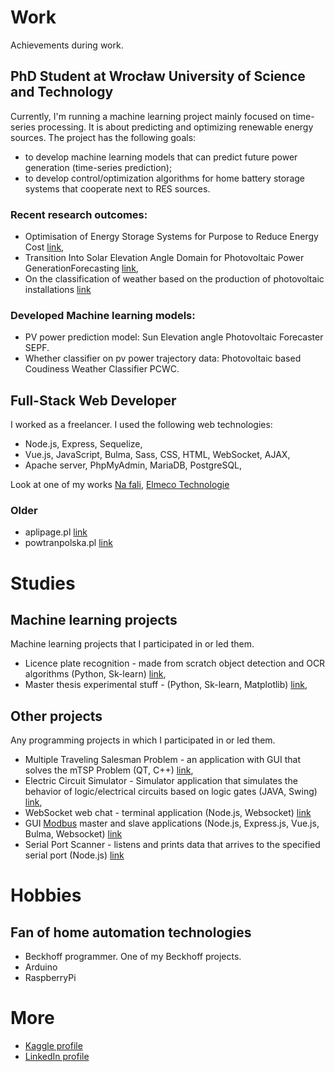 # Work 
Achievements during work.

## PhD Student at Wrocław University of Science and Technology
Currently, I'm running a machine learning project mainly focused on time-series processing. It is about predicting and optimizing renewable energy sources. The project has the following goals:
* to develop machine learning models that can predict future power generation (time-series prediction);
* to develop control/optimization algorithms for home battery storage systems that cooperate next to RES sources. 

### Recent research outcomes:
* Optimisation of Energy Storage Systems for Purpose to Reduce Energy Cost [link](https://github.com/kollosp/BESSOptimisation/blob/main/Optimisation_of_Energy_Storage_Systems_for_Purpose_to_Reduce_Energy__Cost.pdf),
* Transition Into Solar Elevation Angle Domain for Photovoltaic Power GenerationForecasting [link](https://github.com/kollosp/SunElevationAnglePhotovoltaicForecaster/blob/main/Transition_Into_Solar_Elevation_Angle_Domain_for_Photovoltaic_Power_Generation_Forecasting.pdf),
* On the classification of weather based on the production of photovoltaic installations [link](https://github.com/kollosp/PhotovoltaicBasedCoudinessWeatherClassifier/blob/main/Photovoltaic%20based%20Coudiness%20Weather%20Classifier.pdf)

### Developed Machine learning models:
* PV power prediction model: Sun Elevation angle Photovoltaic Forecaster SEPF.
* Whether classifier on pv power trajectory data: Photovoltaic based Coudiness Weather Classifier PCWC.

## Full-Stack Web Developer
I worked as a freelancer. I used the following web technologies:
* Node.js, Express, Sequelize,
* Vue.js, JavaScript, Bulma, Sass, CSS, HTML, WebSocket, AJAX, 
* Apache server, PhpMyAdmin, MariaDB, PostgreSQL, 

Look at one of my works [Na fali](https://nafali-sport.pl/), [Elmeco Technologie](https://elmecotechnologie.pl/)

### Older
* aplipage.pl [link](https://github.com/kollosp/aplipage.pl)
* powtranpolska.pl [link](https://github.com/kollosp/powtranpolska.pl)

# Studies

## Machine learning projects
Machine learning projects that I participated in or led them.
* Licence plate recognition - made from scratch object detection and OCR algorithms (Python, Sk-learn) [link](https://github.com/kollosp/LicencePlateRecognition),
* Master thesis experimental stuff - (Python, Sk-learn, Matplotlib) [link](https://github.com/kollosp/MasterThesis),

## Other projects
Any programming projects in which I participated in or led them.
* Multiple Traveling Salesman Problem - an application with GUI that solves the mTSP Problem (QT, C++) [link](https://github.com/kollosp/mTSP),
* Electric Circuit Simulator - Simulator application that simulates the behavior of logic/electrical circuits based on logic gates (JAVA, Swing) [link](https://github.com/kollosp/circuit-simulator),
* WebSocket web chat - terminal application (Node.js, Websocket) [link](https://github.com/kollosp/WebsocketChat)
* GUI [Modbus](https://en.wikipedia.org/wiki/Modbus) master and slave applications (Node.js, Express.js, Vue.js, Bulma, Websocket) [link](https://github.com/kollosp/ModbusConsole)
* Serial Port Scanner - listens and prints data that arrives to the specified serial port (Node.js) [link](https://github.com/kollosp/CommunicationPortScanner)
# Hobbies

## Fan of home automation technologies 

* Beckhoff programmer. One of my Beckhoff projects.
* Arduino
* RaspberryPi

# More
*  [Kaggle profile](https://www.kaggle.com/kollosp) 
*  [LinkedIn profile](https://www.linkedin.com/in/pawe%C5%82-parczyk-5049132b3/) 
